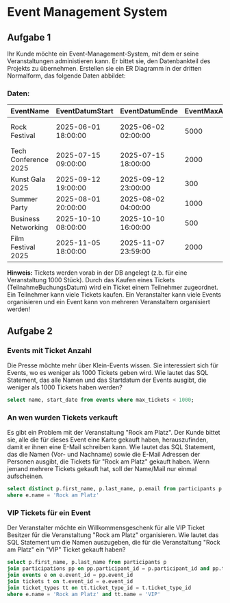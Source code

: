 # Event Management System

## Aufgabe 1

Ihr Kunde möchte ein Event-Management-System, mit dem er seine Veranstaltungen administieren kann. Er bittet sie, den Datenbankteil des Projekts zu übernehmen.
Erstellen sie ein ER Diagramm in der dritten Normalform, das folgende Daten abbildet:

### Daten:

| EventName            | EventDatumStart     | EventDatumEnde      | EventMaxAnzahl | OrtPLZ | OrtName   | OrtLokal       | VeranstalterName   | VeranstalterEMail         | TeilnehmerVorname | TeilnehmerNachname | TeilnehmerEMail             | TicketPreis | TicketTypName | TicketTypBeschreibung                   | TeilnahmeBuchungsdatum |
| -------------------- | ------------------- | ------------------- | -------------- | ------ | --------- | -------------- | ------------------ | ------------------------- | ----------------- | ------------------ | --------------------------- | ----------- | ------------- | --------------------------------------- | ---------------------- |
| Rock Festival        | 2025-06-01 18:00:00 | 2025-06-02 02:00:00 | 5000           | 80331  | München   | Olympiastadion | EventPlus GmbH     | eventplus@rockfest.de     | Max               | Mustermann         | max.mustermann@mail.com     | 120.00      | VIP           | Zugang zum VIP-Bereich und Meet & Greet | 2025-05-01 10:30:00    |
| Tech Conference 2025 | 2025-07-15 09:00:00 | 2025-07-15 18:00:00 | 2000           | 10115  | Berlin    | Messehalle 1   | TechInnovations AG | info@techinnovations.com  | Laura             | Schmidt            | laura.schmidt@tech.com      | 250.00      | Standard      | Eintritt zur Konferenz und Workshops    | 2025-06-20 08:00:00    |
| Kunst Gala 2025      | 2025-09-12 19:00:00 | 2025-09-12 23:00:00 | 300            | 70173  | Stuttgart | Kunstmuseum    | ArtVision e.V.     | kontakt@artvision.de      | Thomas            | Becker             | thomas.becker@kunstmail.com | 150.00      | Regular       | Zugang zur Kunstgalerie und Empfang     | 2025-09-01 11:00:00    |
| Summer Party         | 2025-08-01 20:00:00 | 2025-08-02 04:00:00 | 1000           | 80331  | München   | P1 Club        | PartyEvents UG     | party@p1club.de           | Anna              | Müller             | anna.mueller@mail.com       | 50.00       | Standard      | Eintritt zur Sommerparty mit DJs        | 2025-07-15 14:00:00    |
| Business Networking  | 2025-10-10 08:00:00 | 2025-10-10 16:00:00 | 500            | 50667  | Köln      | Köln Messe     | CorporateConnect   | info@corporateconnect.com | Michael           | Wagner             | michael.wagner@business.com | 100.00      | VIP           | Zugang zu exklusiven Business-Panels    | 2025-09-30 09:00:00    |
| Film Festival 2025   | 2025-11-05 18:00:00 | 2025-11-07 23:59:00 | 2000           | 90402  | Nürnberg  | CineStar Kino  | FilmFest GmbH      | info@filmfest.de          | Sandra            | Hoffmann           | sandra.hoffmann@film.com    | 80.00       | Standard      | Zugang zu allen Filmvorführungen        | 2025-10-15 13:00:00    |

**Hinweis:** Tickets werden vorab in der DB angelegt (z.b. für eine Veranstaltung 1000 Stück). Durch das Kaufen eines Tickets (TeilnahmeBuchungsDatum) wird ein Ticket einem Teilnehmer zugeordnet. Ein Teilnehmer kann viele Tickets kaufen. Ein Veranstalter kann viele Events organisieren und ein Event kann von mehreren Veranstaltern organisiert werden!

## Aufgabe 2

### Events mit Ticket Anzahl
Die Presse möchte mehr über Klein-Events wissen. Sie interessiert sich für Events, wo es weniger als 1000 Tickets geben wird.
Wie lautet das SQL Statement, das alle Namen und das Startdatum der Events ausgibt, die weniger als 1000 Tickets haben werden?

``` sql
select name, start_date from events where max_tickets < 1000;
```

### An wen wurden Tickets verkauft
Es gibt ein Problem mit der Veranstaltung "Rock am Platz". Der Kunde bittet sie, alle die für dieses Event eine Karte gekauft haben, herauszufinden, damit er ihnen eine E-Mail schreiben kann.
Wie lautet das SQL Statement, das die Namen (Vor- und Nachname) sowie die E-Mail Adressen der Personen ausgibt, die Tickets für "Rock am Platz" gekauft haben.
Wenn jemand mehrere Tickets gekauft hat, soll der Name/Mail nur einmal aufscheinen.

``` sql
select distinct p.first_name, p.last_name, p.email from participants p join participations pp on pp.participant_id = p.participant_id join events e on e.event_id = pp.event_id 
where e.name = 'Rock am Platz'
```

### VIP Tickets für ein Event
Der Veranstalter möchte ein Willkommensgeschenk für alle VIP Ticket Besitzer für die Veranstaltung "Rock am Platz" organisieren.
Wie lautet das SQL Statement um die Namen auszugeben, die für die Veranstaltung "Rock am Platz" ein "VIP" Ticket gekauft haben?

``` sql
select p.first_name, p.last_name from participants p 
join participations pp on pp.participant_id = p.participant_id and pp.ticket_id = t.ticket_id
join events e on e.event_id = pp.event_id 
join tickets t on t.event_id = e.event_id
join ticket_types tt on tt.ticket_type_id = t.ticket_type_id
where e.name = 'Rock am Platz' and tt.name = 'VIP'
```
